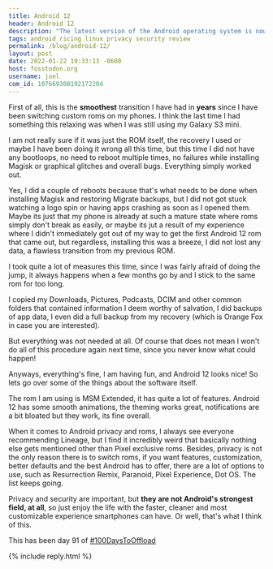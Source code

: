 ```yaml
---
title: Android 12
header: Android 12
description: "The latest version of the Android operating system is now running on my device, and here's what I think of it so far."
tags: android ricing linux privacy security review
permalink: /blog/android-12/
layout: post
date: 2022-01-22 19:33:13 -0600
host: fosstodon.org
username: joel
com_id: 107669308192172204
---
```


First of all, this is the **smoothest** transition I have had in **years** since I have been switching custom roms on my phones. I think the last time I had something this relaxing was when I was still using my Galaxy S3 mini.

I am not really sure if it was just the ROM itself, the recovery I used or maybe I have been doing it wrong all this time, but this time I did not have any bootloops, no need to reboot multiple times, no failures while installing Magisk or graphical glitches and overall bugs. Everything simply worked out.

Yes, I did a couple of reboots because that's what needs to be done when installing Magisk and restoring Migrate backups, but I did not got stuck watching a logo spin or having apps crashing as soon as I opened them. Maybe its just that my phone is already at such a mature state where roms simply don't break as easily, or maybe its jut a result of my experience where I didn't immediately got out of my way to get the first Android 12 rom that came out, but regardless, installing this was a breeze, I did not lost any data, a flawless transition from my previous ROM.

I took quite a lot of measures this time, since I was fairly afraid of doing the jump, it always happens when a few months go by and I stick to the same rom for too long.

I copied my Downloads, Pictures, Podcasts, DCIM and other common folders that contained information I deem worthy of salvation, I did backups of app data, I even did a full backup from my recovery (which is Orange Fox in case you are interested). 

But everything was not needed at all. Of course that does not mean I won't do all of this procedure again next time, since you never know what could happen!

Anyways, everything's fine, I am having fun, and Android 12 looks nice! So lets go over some of the things about the software itself.

The rom I am using is MSM Extended, it has quite a lot of features. Android 12 has some smooth animations, the theming works great, notifications are a bit bloated but they work, its fine overall.

When it comes to Android privacy and roms, I always see everyone recommending Lineage, but I find it incredibly weird that basically nothing else gets mentioned other than Pixel exclusive roms. Besides, privacy is not the only reason there is to switch roms, if you want features, customization, better defaults and the best Android has to offer, there are a lot of options to use, such as Resurrection Remix, Paranoid, Pixel Experience, Dot OS. The list keeps going.


Privacy and security are important, but **they are not Android's strongest field, at all**, so just enjoy the life with the faster, cleaner and most customizable experience smartphones can have. Or well, that's what I think of this.

This has been day 91 of [#100DaysToOffload](https://100daystooffload.com)


{% include reply.html %}
